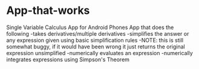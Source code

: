 App-that-works
==============

Single Variable Calculus App for Android Phones
App that does the following 
  -takes derivatives/multiple derivatives
  -simplifies the answer or any expression given using basic simplification rules
    -NOTE: this is still somewhat buggy, if it would have been wrong it just returns the original expression unsimplified
  -numerically evaluates an expression 
  -numerically integrates expressions using Simpson's Theorem
